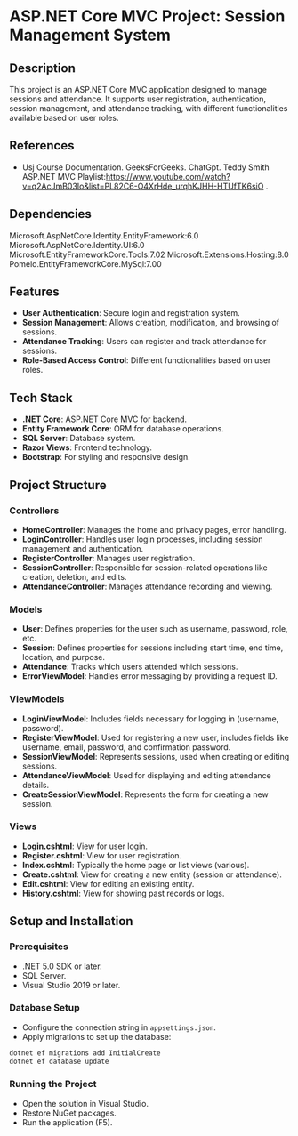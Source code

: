 # ASP.NET Core MVC Project: Session Management System

## Description

This project is an ASP.NET Core MVC application designed to manage sessions and attendance. It supports user registration, authentication, session management, and attendance tracking, with different functionalities available based on user roles.

## References
- Usj Course Documentation.
GeeksForGeeks.
ChatGpt.
Teddy Smith ASP.NET MVC Playlist:https://www.youtube.com/watch?v=q2AcJmB03Io&list=PL82C6-O4XrHde_urqhKJHH-HTUfTK6siO .

## Dependencies
Microsoft.AspNetCore.Identity.EntityFramework:6.0
Microsoft.AspNetCore.Identity.UI:6.0
Microsoft.EntityFrameworkCore.Tools:7.02
Microsoft.Extensions.Hosting:8.0
Pomelo.EntityFrameworkCore.MySql:7.00

## Features

- **User Authentication**: Secure login and registration system.
- **Session Management**: Allows creation, modification, and browsing of sessions.
- **Attendance Tracking**: Users can register and track attendance for sessions.
- **Role-Based Access Control**: Different functionalities based on user roles.

## Tech Stack

- **.NET Core**: ASP.NET Core MVC for backend.
- **Entity Framework Core**: ORM for database operations.
- **SQL Server**: Database system.
- **Razor Views**: Frontend technology.
- **Bootstrap**: For styling and responsive design.

## Project Structure

### Controllers

- **HomeController**: Manages the home and privacy pages, error handling.
- **LoginController**: Handles user login processes, including session management and authentication.
- **RegisterController**: Manages user registration.
- **SessionController**: Responsible for session-related operations like creation, deletion, and edits.
- **AttendanceController**: Manages attendance recording and viewing.

### Models

- **User**: Defines properties for the user such as username, password, role, etc.
- **Session**: Defines properties for sessions including start time, end time, location, and purpose.
- **Attendance**: Tracks which users attended which sessions.
- **ErrorViewModel**: Handles error messaging by providing a request ID.

### ViewModels

- **LoginViewModel**: Includes fields necessary for logging in (username, password).
- **RegisterViewModel**: Used for registering a new user, includes fields like username, email, password, and confirmation password.
- **SessionViewModel**: Represents sessions, used when creating or editing sessions.
- **AttendanceViewModel**: Used for displaying and editing attendance details.
- **CreateSessionViewModel**: Represents the form for creating a new session.

### Views

- **Login.cshtml**: View for user login.
- **Register.cshtml**: View for user registration.
- **Index.cshtml**: Typically the home page or list views (various).
- **Create.cshtml**: View for creating a new entity (session or attendance).
- **Edit.cshtml**: View for editing an existing entity.
- **History.cshtml**: View for showing past records or logs.

## Setup and Installation

### Prerequisites

- .NET 5.0 SDK or later.
- SQL Server.
- Visual Studio 2019 or later.

### Database Setup

- Configure the connection string in `appsettings.json`.
- Apply migrations to set up the database:

```bash
dotnet ef migrations add InitialCreate
dotnet ef database update
```

### Running the Project

- Open the solution in Visual Studio.
- Restore NuGet packages.
- Run the application (F5).




